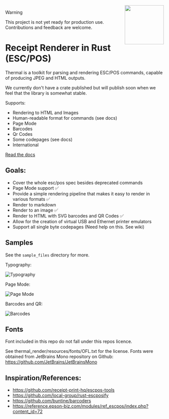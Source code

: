 <img src="readme/thermal.png" width="124" height="124" style="float:right; margin-left: 30px;">

> [!WARNING]
> This project is not yet ready for production use. Contributions and feedback are welcome.

# Receipt Renderer in Rust (ESC/POS)

Thermal is a toolkit for parsing and rendering ESC/POS commands, capable of producing JPEG and HTML outputs.

We currently don't have a crate published but will publish soon when we feel that the library is somewhat stable.

Supports:

- Rendering to HTML and Images
- Human-readable format for commands (see docs)
- Page Mode
- Barcodes
- Qr Codes
- Some codepages (see docs)
- International

[Read the docs](https://github.com/zachzurn/thermal/wiki)

## Goals:

* Cover the whole esc/pos spec besides deprecated commands
* Page Mode support ✅
* Provide a simple rendering pipeline that makes it easy to render in various formats ✅
* Render to markdown
* Render to an image ✅
* Render to HTML with SVG barcodes and QR Codes ✅
* Allow for the creation of virtual USB and Ethernet printer emulators
* Support all single byte codepages (Need help on this. See wiki)

## Samples

See the `sample_files` directory for more.

Typography:

![Typography](sample_files/out/img/typography.thermal.png "Typography")

Page Mode:

![Page Mode](sample_files/out/img/page_mode.thermal.png "Page Mode")

Barcodes and QR:

![Barcodes](sample_files/out/img/barcodes.thermal.png "Barcodes")

## Fonts

Font included in this repo do not fall under this repos licence.

See thermal_render/resources/fonts/OFL.txt for the license. Fonts were obtained from JetBrains Mono repository on
Github:
https://github.com/JetBrains/JetBrainsMono

## Inspiration/References:

- https://github.com/receipt-print-hq/escpos-tools
- https://github.com/local-group/rust-escposify
- https://github.com/buntine/barcoders
- https://reference.epson-biz.com/modules/ref_escpos/index.php?content_id=72
